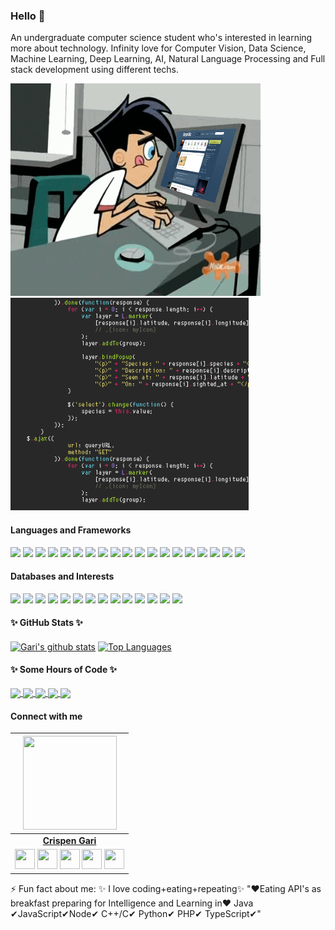 ### Hello 👋
<p >
An undergraduate computer science student who's interested in learning more about technology. Infinity love for Computer Vision, Data Science, Machine Learning, Deep Learning, AI, Natural Language Processing and Full stack development using different techs.
</p>


<p align="left">
  <img src="https://github.com/CrispenGari/CrispenGari/blob/main/me.gif" width=400 height=340>
  <img src="https://github.com/CrispenGari/CrispenGari/blob/main/new.gif" height=340/>
</p>

#### Languages and Frameworks

<p >
<img src="https://img.shields.io/static/v1?label=language&message=python&color=green"/>
<img src="https://img.shields.io/static/v1?label=language&message=javascript&color=orange"/>
<img src="https://img.shields.io/static/v1?label=language&message=typescript&color=blue"/>
<img src="https://img.shields.io/static/v1?label=language&message=cpp&color=red"/>
<img src="https://img.shields.io/static/v1?label=language&message=c&color=inactive"/>
<img src="https://img.shields.io/static/v1?label=language&message=powershell&color=infomational"/>
<img src="https://img.shields.io/static/v1?label=language&message=css&color=critical"/>
<img src="https://img.shields.io/static/v1?label=language&message=html&color=blueviolet"/>
<img src="https://img.shields.io/static/v1?label=language&message=scss&color=9cf"/>
<img src="https://img.shields.io/static/v1?label=language&message=node&color=success"/>
<img src="https://img.shields.io/static/v1?label=language&message=php&color=black"/>
<img src="https://img.shields.io/static/v1?label=language&message=java&color=lightseagreen"/>
<img src="https://img.shields.io/static/v1?label=framework&message=angular&color=critical"/>
<img src="https://img.shields.io/static/v1?label=framework&message=vue&color=blueviolet"/>
<img src="https://img.shields.io/static/v1?label=framework&message=react&color=9cf"/>
<img src="https://img.shields.io/static/v1?label=framework&message=next&color=success"/>
<img src="https://img.shields.io/static/v1?label=framework&message=express&color=important"/>
<img src="https://img.shields.io/static/v1?label=framework&message=react-native&color=lightgrey"/>
<img src="https://img.shields.io/static/v1?label=framework&message=expo&color=yellowgreen"/>
</p>

#### Databases and Interests

<p >
<img src="https://img.shields.io/static/v1?label=database&message=firebase&color=orange"/>
<img src="https://img.shields.io/static/v1?label=database&message=mongodb&color=green"/>
<img src="https://img.shields.io/static/v1?label=database&message=sql&color=success"/>
<img src="https://img.shields.io/static/v1?label=database&message=sqlite&color=important"/>
<img src="https://img.shields.io/static/v1?label=liked-most&message=opencv&color=yellow"/>
<img src="https://img.shields.io/static/v1?label=liked-most&message=numpy&color=blueviolet"/>
<img src="https://img.shields.io/static/v1?label=liked-most&message=pandas&color=9cf"/>
<img src="https://img.shields.io/static/v1?label=liked-most&message=matplotlib&color=success"/>
<img src="https://img.shields.io/static/v1?label=liked-most&message=tensorflow&color=important"/>
<img src="https://img.shields.io/static/v1?label=liked-most&message=keras&color=red"/>
<img src="https://img.shields.io/static/v1?label=liked-most&message=pytorch&color=green"/>
<img src="https://img.shields.io/static/v1?label=liked-most&message=nltk&color=blue"/>
<img src="https://img.shields.io/static/v1?label=liked-most&message=scikit-learn&color=9cf"/>
<img src="https://img.shields.io/static/v1?label=liked-most&message=jupyter-notebook&color=brightgreen"/>
</p>

#### ✨ GitHub Stats ✨

<a href="https://github.com/crispengari?tab=repositories"><img align="center" width="56%" src="https://github-readme-stats.vercel.app/api?username=crispengari&show_icons=true&count_private=true&include_all_commits=true&line_height=21&cache_seconds=1800&theme=dark" alt="Gari's github stats" /></a>
<a href="https://github.com/CrispenGari?tab=repositories"><img align="center" width="41%" src="https://github-readme-stats.vercel.app/api/top-langs/?username=CrispenGari&layout=compact&langs_count=6&theme=dark" alt="Top Languages"/></a>


#### ✨ Some Hours of Code ✨

<!-- <a href="https://github.com/CrispenGari/infinite-shop">
  <img align="center" src="https://github-readme-stats.vercel.app/api/pin/?username=CrispenGari&repo=infinite-shop&theme=radical" />
</a>    
<a href="https://github.com/CrispenGari/IG-clone-Vue2">
  <img align="center" src="https://github-readme-stats.vercel.app/api/pin/?username=CrispenGari&repo=IG-clone-Vue2&theme=radical" />
</a>    
<a href="https://github.com/CrispenGari/like-me-App">
  <img align="center" src="https://github-readme-stats.vercel.app/api/pin/?username=CrispenGari&repo=like-me-App&theme=radical" />
</a>    

<a href="https://github.com/CrispenGari/Opencv-Python">
  <img align="center" src="https://github-readme-stats.vercel.app/api/pin/?username=CrispenGari&repo=Opencv-Python&theme=dark" />
</a> -->
<a href="https://github.com/CrispenGari/python-and-mongodb">
  <img align="center" src="https://github-readme-stats.vercel.app/api/pin/?username=CrispenGari&repo=python-and-mongodb&theme=dark" />
</a>    
<a href="https://github.com/CrispenGari/Optical-Character-Recognition-Python">
  <img align="center" src="https://github-readme-stats.vercel.app/api/pin/?username=CrispenGari&repo=Optical-Character-Recognition-Python&theme=dark" />
</a>

<a href="https://github.com/CrispenGari/Sport-Engine-Next.ts">
  <img align="center" src="https://github-readme-stats.vercel.app/api/pin/?username=CrispenGari&repo=Sport-Engine-Next.ts&theme=dark" />
</a>

<a href="https://github.com/CrispenGari/github-users-vue3">
  <img align="center" src="https://github-readme-stats.vercel.app/api/pin/?username=CrispenGari&repo=github-users-vue3&theme=dark" />
</a>

<a href="https://github.com/CrispenGari/likeMe-App">
  <img align="center" src="https://github-readme-stats.vercel.app/api/pin/?username=CrispenGari&repo=likeMe-App&theme=dark" />
</a>

<br/>

#### Connect with me

|                                                                                                                                                                                                        <a href="https://CrispenGari.github.io/"><img src="https://icon-library.net//images/icon-programmer/icon-programmer-14.jpg" width="150px" height="150px" /></a>                                                                                                                                                                                                        |
| :--------------------------------------------------------------------------------------------------------------------------------------------------------------------------------------------------------------------------------------------------------------------------------------------------------------------------------------------------------------------------------------------------------------------------------------------------------------------------------------------------------------------------------------------------------------------------: |
|                                                                                                                                                                                                                                                             **[Crispen Gari](https://crispengari-9acaa.web.app/)**                                                                                                                                                                                                                                                              |
| <a href="https://twitter.com/crispengari"><img src="https://i.ibb.co/kmgQVyW/twitter.png" width="32px" height="32px"></a> <a href="https://github.com/crispengari"><img src="https://cdn.iconscout.com/icon/free/png-256/github-108-438008.png" width="32px" height="32px"></a> <a href="https://www.facebook.com/crispengari"><img src="https://i.ibb.co/zmYNW4p/facebook.png" width="32px" height="32px"></a> <a href="https://www.linkedin.com/in/crispen-gari-34437720b/"><img src="https://i.ibb.co/Kx2GSrT/linkedin.png" width="32px" height="32px"></a> <a href="https://www.instagram.com/crispengari/"><img src="https://www.pngitem.com/pimgs/m/461-4618525_ig-small-instagram-logo-2019-hd-png-download.png" width="32px" height="32px"></a>|

⚡ Fun fact about me: ✨ I love coding+eating+repeating✨
"❤Eating API's as breakfast preparing for Intelligence and Learning in❤ Java ✔JavaScript✔Node✔ C++/C✔ Python✔ PHP✔ TypeScript✔"


